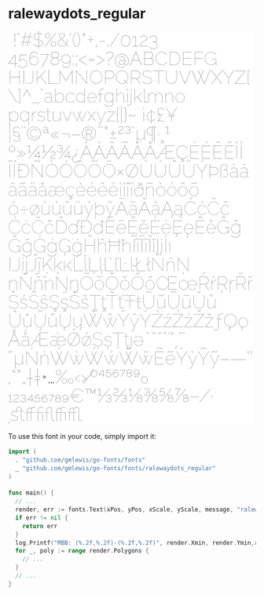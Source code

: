 # ralewaydots_regular

![ralewaydots_regular](ralewaydots_regular.png)

To use this font in your code, simply import it:

```go
import (
  . "github.com/gmlewis/go-fonts/fonts"
  _ "github.com/gmlewis/go-fonts/fonts/ralewaydots_regular"
)

func main() {
  // ...
  render, err := fonts.Text(xPos, yPos, xScale, yScale, message, "ralewaydots_regular")
  if err != nil {
    return err
  }
  log.Printf("MBB: (%.2f,%.2f)-(%.2f,%.2f)", render.Xmin, render.Ymin,render.Xmax, render.Ymax)
  for _, poly := range render.Polygons {
    // ...
  }
  // ...
}
```
